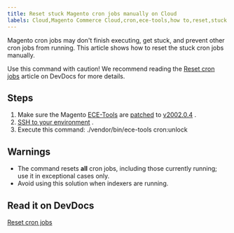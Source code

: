 ```yaml
---
title: Reset stuck Magento cron jobs manually on Cloud
labels: Cloud,Magento Commerce Cloud,cron,ece-tools,how to,reset,stuck cron
---
```


Magento cron jobs may don't finish executing, get stuck, and prevent other cron jobs from running. This article shows how to reset the stuck cron jobs manually.

Use this command with caution! We recommend reading the [Reset cron jobs](https://devdocs.magento.com/guides/v2.3/cloud/trouble/reset-cron-jobs.html) article on DevDocs for more details.

## Steps

1. Make sure the Magento [ECE-Tools](http://devdocs.magento.com/guides/v2.2/cloud/composer-packages/ece-tools.html) are [patched](http://devdocs.magento.com/guides/v2.2/cloud/project/project-patch.html#patch-magentoece-tools) to [v2002.0.4](http://devdocs.magento.com/guides/v2.2/cloud/composer-packages/ece-tools.html#v200204) .
1. [SSH to your environment](http://devdocs.magento.com/guides/v2.2/cloud/env/environments-start.html#env-start-tunn) .
1. Execute this command: ./vendor/bin/ece-tools cron:unlock

## Warnings

* The command resets **all** cron jobs, including those currently running; use it in exceptional cases only.
* Avoid using this solution when indexers are running.

## Read it on DevDocs

 [Reset cron jobs](https://devdocs.magento.com/guides/v2.2/cloud/trouble/reset-cron-jobs.html) 